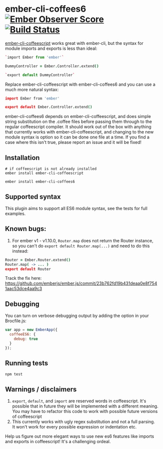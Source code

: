 # ember-cli-coffees6 [![Ember Observer Score](http://emberobserver.com/badges/ember-cli-coffees6.svg)](http://emberobserver.com/addons/ember-cli-coffees6) [![Build Status](https://travis-ci.org/alexspeller/ember-cli-coffees6.svg?branch=master)](https://travis-ci.org/alexspeller/ember-cli-coffees6)



[ember-cli-coffeescript](https://github.com/kimroen/ember-cli-coffeescript) works great with ember-cli, but the syntax for module imports and exports is less than ideal:

```coffee
`import Ember from 'ember'`

DummyController = Ember.Controller.extend()

`export default DummyController`
```

Replace ember-cli-coffeescript with ember-cli-coffees6 and you can use a much more natural syntax:

```coffee
import Ember from 'ember'

export default Ember.Controller.extend()
```

ember-cli-coffees6 depends on ember-cli-coffeescript, and does simple string substitution on the .coffee files before passing them through to the regular coffeescript compiler. It should work out of the box with anything that currently works with ember-cli-coffeescript, and changing to the new module syntax is option so it can be done one file at a time. If you find a case where this isn't true, please report an issue and it will be fixed!

## Installation

```
# if coffeescript is not already installed
ember install ember-cli-coffeescript

ember install ember-cli-coffees6
```

## Supported syntax

This plugin aims to support all ES6 module syntax, see the tests for full examples.

## Known bugs:

1. For ember v1 - v1.10.0, `Router.map` does not return the Router instance, so you can't do `export default Router.map(...)` and need to do this instead:
```coffee
Router = Ember.Router.extend()
Router.map( -> ... )
export default Router
```

Track the fix here: https://github.com/emberjs/ember.js/commit/23b762fd19b431deaa0e8f7541aac53dce4aa9c3


## Debugging

You can turn on verbose debugging output by adding the option in your Brocfile.js:

```javascript
var app = new EmberApp({
  coffeeES6: {
    debug: true
  }
});
```

## Running tests

`npm test`

## Warnings / disclaimers

1. `export`, `default`, and `import` are reserved words in coffeescript. It's possible that in future they will be implemented with a different meaning. You may have to refactor this code to work with possible future versions of coffeescript
2. This currently works with ugly regex substitution and not a full parsing. It won't work for every possible expression or indentation etc.

Help us figure out more elegant ways to use new es6 features like imports and exports in coffeescript! It's a challenging ordeal.
